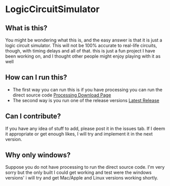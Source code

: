# LogicCircuitSimulator

## What is this?
You might be wondering what this is, and the easy answer is that it is just a logic circuit simulator. This will not be 100% accurate to real-life circuits, though, with timing delays and all of that. this is just a fun project I have been working on, and I thought other people might enjoy playing with it as well

## How can I run this?
* The first way you can run this is if you have processing you can run the direct source code [Processing Download Page](https://processing.org/download/)
* The second way is you run one of the release versions [Latest Release](https://github.com/DylanMcBean/LogicCircuitSimulator/releases/tag/v2.21)

## Can I contribute?
If you have any idea of stuff to add, please post it in the issues tab. If I deem it appropriate or get enough likes, I will try and implement it in the next version.

## Why only windows?
Suppose you do not have processing to run the direct source code. I'm very sorry but the only built I could get working and test were the windows versions' i will try and get Mac/Apple and Linux versions working shortly.
